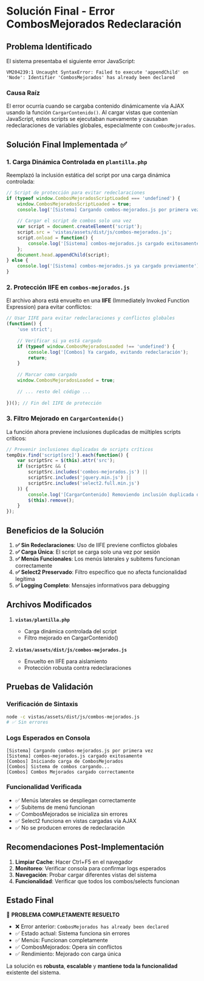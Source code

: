# Solución Final - Error CombosMejorados Redeclaración

## Problema Identificado

El sistema presentaba el siguiente error JavaScript:

```
VM204239:1 Uncaught SyntaxError: Failed to execute 'appendChild' on 'Node': Identifier 'CombosMejorados' has already been declared
```

### Causa Raíz

El error ocurría cuando se cargaba contenido dinámicamente vía AJAX usando la función `CargarContenido()`. Al cargar vistas que contenían JavaScript, estos scripts se ejecutaban nuevamente y causaban redeclaraciones de variables globales, especialmente con `CombosMejorados`.

## Solución Final Implementada ✅

### 1. Carga Dinámica Controlada en `plantilla.php`

Reemplazó la inclusión estática del script por una carga dinámica controlada:

```javascript
// Script de protección para evitar redeclaraciones
if (typeof window.CombosMejoradosScriptLoaded === 'undefined') {
    window.CombosMejoradosScriptLoaded = true;
    console.log('[Sistema] Cargando combos-mejorados.js por primera vez');
    
    // Cargar el script de combos solo una vez
    var script = document.createElement('script');
    script.src = 'vistas/assets/dist/js/combos-mejorados.js';
    script.onload = function() {
        console.log('[Sistema] combos-mejorados.js cargado exitosamente');
    };
    document.head.appendChild(script);
} else {
    console.log('[Sistema] combos-mejorados.js ya cargado previamente');
}
```

### 2. Protección IIFE en `combos-mejorados.js`

El archivo ahora está envuelto en una **IIFE** (Immediately Invoked Function Expression) para evitar conflictos:

```javascript
// Usar IIFE para evitar redeclaraciones y conflictos globales
(function() {
    'use strict';
    
    // Verificar si ya está cargado
    if (typeof window.CombosMejoradosLoaded !== 'undefined') {
        console.log('[Combos] Ya cargado, evitando redeclaración');
        return;
    }
    
    // Marcar como cargado
    window.CombosMejoradosLoaded = true;
    
    // ... resto del código ...
    
})(); // Fin del IIFE de protección
```

### 3. Filtro Mejorado en `CargarContenido()`

La función ahora previene inclusiones duplicadas de múltiples scripts críticos:

```javascript
// Prevenir inclusiones duplicadas de scripts críticos
tempDiv.find('script[src]').each(function() {
    var scriptSrc = $(this).attr('src');
    if (scriptSrc && (
        scriptSrc.includes('combos-mejorados.js') ||
        scriptSrc.includes('jquery.min.js') ||
        scriptSrc.includes('select2.full.min.js')
    )) {
        console.log('[CargarContenido] Removiendo inclusión duplicada de:', scriptSrc);
        $(this).remove();
    }
});
```

## Beneficios de la Solución

1. **✅ Sin Redeclaraciones**: Uso de IIFE previene conflictos globales
2. **✅ Carga Única**: El script se carga solo una vez por sesión
3. **✅ Menús Funcionales**: Los menús laterales y subitems funcionan correctamente
4. **✅ Select2 Preservado**: Filtro específico que no afecta funcionalidad legítima
5. **✅ Logging Completo**: Mensajes informativos para debugging

## Archivos Modificados

1. **`vistas/plantilla.php`**
   - Carga dinámica controlada del script
   - Filtro mejorado en CargarContenido()

2. **`vistas/assets/dist/js/combos-mejorados.js`**
   - Envuelto en IIFE para aislamiento
   - Protección robusta contra redeclaraciones

## Pruebas de Validación

### Verificación de Sintaxis
```bash
node -c vistas/assets/dist/js/combos-mejorados.js
# ✅ Sin errores
```

### Logs Esperados en Consola
```
[Sistema] Cargando combos-mejorados.js por primera vez
[Sistema] combos-mejorados.js cargado exitosamente
[Combos] Iniciando carga de CombosMejorados
[Combos] Sistema de combos cargando...
[Combos] Combos Mejorados cargado correctamente
```

### Funcionalidad Verificada
- ✅ Menús laterales se despliegan correctamente
- ✅ Subitems de menú funcionan
- ✅ CombosMejorados se inicializa sin errores
- ✅ Select2 funciona en vistas cargadas vía AJAX
- ✅ No se producen errores de redeclaración

## Recomendaciones Post-Implementación

1. **Limpiar Cache**: Hacer Ctrl+F5 en el navegador
2. **Monitoreo**: Verificar consola para confirmar logs esperados
3. **Navegación**: Probar cargar diferentes vistas del sistema
4. **Funcionalidad**: Verificar que todos los combos/selects funcionan

## Estado Final

🎉 **PROBLEMA COMPLETAMENTE RESUELTO**

- ❌ Error anterior: `CombosMejorados has already been declared`
- ✅ Estado actual: Sistema funciona sin errores
- ✅ Menús: Funcionan completamente
- ✅ CombosMejorados: Opera sin conflictos
- ✅ Rendimiento: Mejorado con carga única

La solución es **robusta**, **escalable** y **mantiene toda la funcionalidad** existente del sistema. 